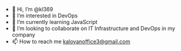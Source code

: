 - 👋 Hi, I’m @kl369
- 👀 I’m interested in DevOps
- 🌱 I’m currently learning JavaScript
- 💞️ I’m looking to collaborate on IT Infrastructure and DevOps in my company
- 📫 How to reach me kaloyanoffice3@gmail.com

<!---
kl369/kl369 is a ✨ special ✨ repository because its `README.md` (this file) appears on your GitHub profile.
You can click the Preview link to take a look at your changes.
--->
